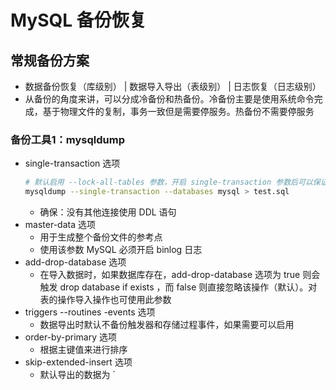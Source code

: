 # MySQL 备份恢复

## 常规备份方案
- 数据备份恢复（库级别） | 数据导入导出（表级别） | 日志恢复（日志级别）
- 从备份的角度来讲，可以分成冷备份和热备份。冷备份主要是使用系统命令完成，基于物理文件的复制，事务一致但是需要停服务。热备份不需要停服务

### 备份工具1：mysqldump
- single-transaction 选项
    ```bash
    # 默认启用 --lock-all-tables 参数，开启 single-transaction 参数后可以保证在一个事务中所有相同的查询读取到同样的信息
    mysqldump --single-transaction --databases mysql > test.sql
    ```
    - 确保：没有其他连接使用 DDL 语句
- master-data 选项
    - 用于生成整个备份文件的参考点
    - 使用该参数 MySQL 必须开启 binlog 日志
- add-drop-database 选项
    - 在导入数据时，如果数据库存在，add-drop-database 选项为 true 则会触发 drop database if exists ，而 false 则直接忽略该操作（默认）。对表的操作导入操作也可使用此参数
- triggers --routines -events 选项
    - 数据导出时默认不备份触发器和存储过程事件，如果需要可以启用
- order-by-primary 选项
    - 根据主键值来进行排序
- skip-extended-insert 选项
    - 默认导出的数据为 `